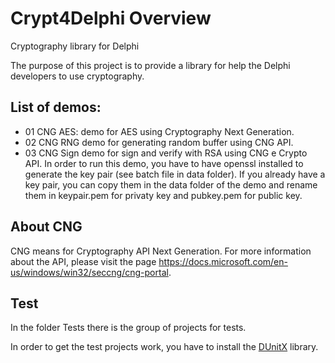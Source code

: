 # Crypt4Delphi Overview
Cryptography library for Delphi

The purpose of this project is to provide a library for help the Delphi developers to use cryptography.

## List of demos:
* 01 CNG AES: demo for AES using Cryptography Next Generation.
* 02 CNG RNG demo for generating random buffer using CNG API.
* 03 CNG Sign demo for sign and verify with RSA using CNG e Crypto API.
In order to run this demo, you have to have openssl installed to generate the key pair (see batch file in data folder). If you already have a key pair, you can copy them in the data folder of the demo and rename them in keypair.pem for privaty key and pubkey.pem for public key.

## About CNG
CNG means for Cryptography API Next Generation. For more information about the API, please visit the page https://docs.microsoft.com/en-us/windows/win32/seccng/cng-portal.

## Test
In the folder Tests there is the group of projects for tests. 

In order to get the test projects work, you have to install the [DUnitX](https://github.com/VSoftTechnologies/DUnitX) library.